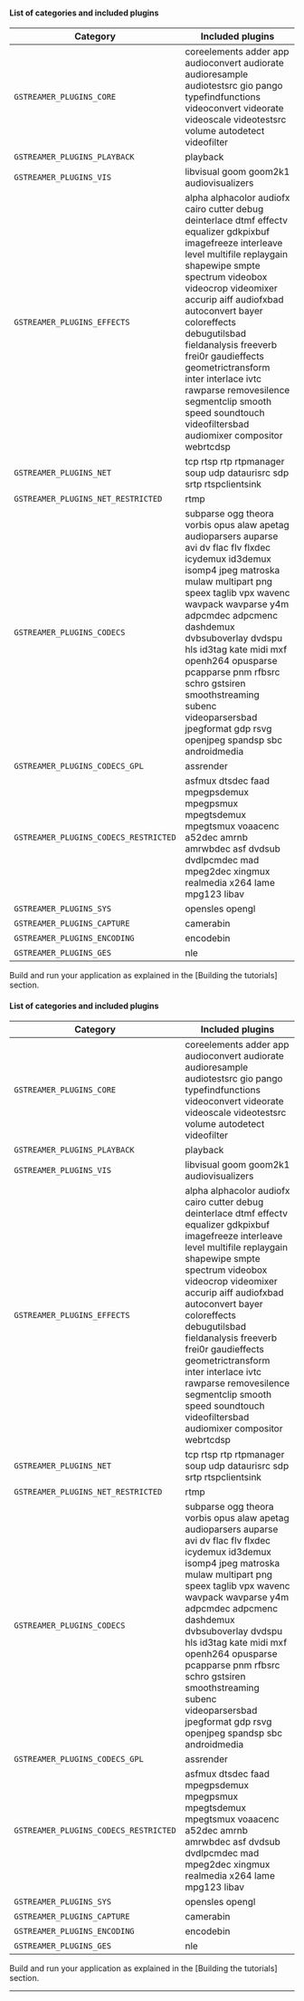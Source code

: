 
#### List of categories and included plugins

| Category                       | Included plugins                                                                                                                                                                                                                                                                                                                                                                                                                                   |
|--------------------------------|----------------------------------------------------------------------------------------------------------------------------------------------------------------------------------------------------------------------------------------------------------------------------------------------------------------------------------------------------------------------------------------------------------------------------------------------------|
| `GSTREAMER_PLUGINS_CORE`       | coreelements adder app audioconvert audiorate audioresample audiotestsrc gio pango typefindfunctions videoconvert videorate videoscale videotestsrc volume autodetect videofilter |
| `GSTREAMER_PLUGINS_PLAYBACK`   | playback |
| `GSTREAMER_PLUGINS_VIS`        | libvisual goom goom2k1 audiovisualizers |
| `GSTREAMER_PLUGINS_EFFECTS`    | alpha alphacolor audiofx cairo cutter debug deinterlace dtmf effectv equalizer gdkpixbuf imagefreeze interleave level multifile replaygain shapewipe smpte spectrum videobox videocrop videomixer accurip aiff audiofxbad autoconvert bayer coloreffects debugutilsbad fieldanalysis freeverb frei0r gaudieffects geometrictransform inter interlace ivtc rawparse removesilence segmentclip smooth speed soundtouch videofiltersbad audiomixer compositor webrtcdsp |
| `GSTREAMER_PLUGINS_NET`        | tcp rtsp rtp rtpmanager soup udp dataurisrc sdp srtp rtspclientsink |
| `GSTREAMER_PLUGINS_NET_RESTRICTED` | rtmp |
| `GSTREAMER_PLUGINS_CODECS`     | subparse ogg theora vorbis opus alaw apetag audioparsers auparse avi dv flac flv flxdec icydemux id3demux isomp4 jpeg matroska mulaw multipart png speex taglib vpx wavenc wavpack wavparse y4m adpcmdec adpcmenc dashdemux dvbsuboverlay dvdspu hls id3tag kate midi mxf openh264 opusparse pcapparse pnm rfbsrc schro gstsiren smoothstreaming subenc videoparsersbad jpegformat gdp rsvg openjpeg spandsp sbc androidmedia |
| `GSTREAMER_PLUGINS_CODECS_GPL` | assrender |
| `GSTREAMER_PLUGINS_CODECS_RESTRICTED` | asfmux dtsdec faad mpegpsdemux mpegpsmux mpegtsdemux mpegtsmux voaacenc a52dec amrnb amrwbdec asf dvdsub dvdlpcmdec mad mpeg2dec xingmux realmedia x264 lame mpg123 libav |
| `GSTREAMER_PLUGINS_SYS`        | opensles opengl |
| `GSTREAMER_PLUGINS_CAPTURE`    | camerabin |
| `GSTREAMER_PLUGINS_ENCODING`   | encodebin |
| `GSTREAMER_PLUGINS_GES`        | nle |

Build and run your application as explained in the [Building the tutorials] section.


#### List of categories and included plugins

| Category                       | Included plugins                                                                                                                                                                                                                                                                                                                                                                                                                                   |
|--------------------------------|----------------------------------------------------------------------------------------------------------------------------------------------------------------------------------------------------------------------------------------------------------------------------------------------------------------------------------------------------------------------------------------------------------------------------------------------------|
| `GSTREAMER_PLUGINS_CORE`       | coreelements adder app audioconvert audiorate audioresample audiotestsrc gio pango typefindfunctions videoconvert videorate videoscale videotestsrc volume autodetect videofilter |
| `GSTREAMER_PLUGINS_PLAYBACK`   | playback |
| `GSTREAMER_PLUGINS_VIS`        | libvisual goom goom2k1 audiovisualizers |
| `GSTREAMER_PLUGINS_EFFECTS`    | alpha alphacolor audiofx cairo cutter debug deinterlace dtmf effectv equalizer gdkpixbuf imagefreeze interleave level multifile replaygain shapewipe smpte spectrum videobox videocrop videomixer accurip aiff audiofxbad autoconvert bayer coloreffects debugutilsbad fieldanalysis freeverb frei0r gaudieffects geometrictransform inter interlace ivtc rawparse removesilence segmentclip smooth speed soundtouch videofiltersbad audiomixer compositor webrtcdsp |
| `GSTREAMER_PLUGINS_NET`        | tcp rtsp rtp rtpmanager soup udp dataurisrc sdp srtp rtspclientsink |
| `GSTREAMER_PLUGINS_NET_RESTRICTED` | rtmp |
| `GSTREAMER_PLUGINS_CODECS`     | subparse ogg theora vorbis opus alaw apetag audioparsers auparse avi dv flac flv flxdec icydemux id3demux isomp4 jpeg matroska mulaw multipart png speex taglib vpx wavenc wavpack wavparse y4m adpcmdec adpcmenc dashdemux dvbsuboverlay dvdspu hls id3tag kate midi mxf openh264 opusparse pcapparse pnm rfbsrc schro gstsiren smoothstreaming subenc videoparsersbad jpegformat gdp rsvg openjpeg spandsp sbc androidmedia |
| `GSTREAMER_PLUGINS_CODECS_GPL` | assrender |
| `GSTREAMER_PLUGINS_CODECS_RESTRICTED` | asfmux dtsdec faad mpegpsdemux mpegpsmux mpegtsdemux mpegtsmux voaacenc a52dec amrnb amrwbdec asf dvdsub dvdlpcmdec mad mpeg2dec xingmux realmedia x264 lame mpg123 libav |
| `GSTREAMER_PLUGINS_SYS`        | opensles opengl |
| `GSTREAMER_PLUGINS_CAPTURE`    | camerabin |
| `GSTREAMER_PLUGINS_ENCODING`   | encodebin |
| `GSTREAMER_PLUGINS_GES`        | nle |

Build and run your application as explained in the [Building the tutorials] section.


---

